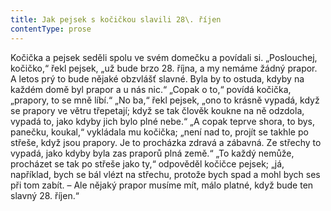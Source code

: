 ```yaml
---
title: Jak pejsek s kočičkou slavili 28\. říjen
contentType: prose
---
```


<section>

Kočička a pejsek seděli spolu ve svém domečku a povídali si. „Poslouchej, kočičko,“ řekl pejsek, „už bude brzo 28. října, a my nemáme žádný prapor. A letos prý to bude nějaké obzvlášť slavné. Byla by to ostuda, kdyby na každém domě byl prapor a u nás nic.“ „Copak o to,“ povídá kočička, „prapory, to se mně líbí.“ „No ba,“ řekl pejsek, „ono to krásně vypadá, když se prapory ve větru třepetají; když se tak člověk koukne na ně odzdola, vypadá to, jako kdyby jich bylo plné nebe.“ „A copak teprve shora, to bys, panečku, koukal,“ vykládala mu kočička; „není nad to, projít se takhle po střeše, když jsou prapory. Je to procházka zdravá a zábavná. Ze střechy to vypadá, jako kdyby byla zas praporů plná země.“ „To každý nemůže, procházet se tak po střeše jako ty,“ odpověděl kočičce pejsek; „já, například, bych se bál vlézt na střechu, protože bych spad a mohl bych ses při tom zabít. – Ale nějaký prapor musíme mít, málo platné, když bude ten slavný 28. říjen.“

</section>
